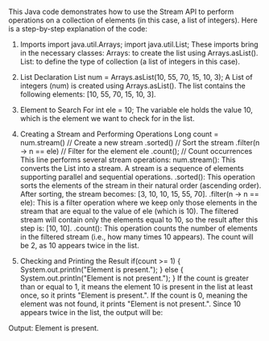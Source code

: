 This Java code demonstrates how to use the Stream API to perform operations on a collection of elements (in this case, a list of integers). Here is a step-by-step explanation of the code:

1. Imports
          import java.util.Arrays;
          import java.util.List; 
    These imports bring in the necessary classes:
    Arrays: to create the list using Arrays.asList().
    List: to define the type of collection (a list of integers in this case).                   

2. List Declaration
          List<Integer> num = Arrays.asList(10, 55, 70, 15, 10, 3);
    A List of integers (num) is created using Arrays.asList(). The list contains the following elements: [10, 55, 70, 15, 10, 3].
   
3. Element to Search For
          int ele = 10;
    The variable ele holds the value 10, which is the element we want to check for in the list.
   
4. Creating a Stream and Performing Operations
          Long count = num.stream()            // Create a new stream
                          .sorted()           // Sort the stream
                          .filter(n -> n == ele) // Filter for the element ele
                          .count();           // Count occurrences
    This line performs several stream operations:
    num.stream(): This converts the List<Integer> into a stream. A stream is a sequence of elements supporting parallel and sequential operations.
    .sorted(): This operation sorts the elements of the stream in their natural order (ascending order). After sorting, the stream becomes: [3, 10, 10, 15, 55, 70].
    .filter(n -> n == ele): This is a filter operation where we keep only those elements in the stream that are equal to the value of ele (which is 10). The filtered stream will contain only the elements equal to 10, so the result after this step is: [10, 10].
    .count(): This operation counts the number of elements in the filtered stream (i.e., how many times 10 appears). The count will be 2, as 10 appears twice in the list.

5. Checking and Printing the Result
          if(count >= 1) {
              System.out.println("Element is present.");
          } else {
              System.out.println("Element is not present.");
          }
    If the count is greater than or equal to 1, it means the element 10 is present in the list at least once, so it prints "Element is present.".
    If the count is 0, meaning the element was not found, it prints "Element is not present.".
    Since 10 appears twice in the list, the output will be:

Output:
Element is present.
